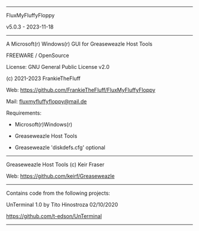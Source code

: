 -----------------------------------------------------------------

FluxMyFluffyFloppy

v5.0.3 - 2023-11-18

-----------------------------------------------------------------

A Microsoft(r) Windows(r) GUI for Greaseweazle Host Tools

FREEWARE / OpenSource

License: GNU General Public License v2.0

(c) 2021-2023 FrankieTheFluff

Web: https://github.com/FrankieTheFluff/FluxMyFluffyFloppy

Mail: fluxmyfluffyfloppy@mail.de


Requirements: 

- Microsoft(r)Windows(r)
  
- Greaseweazle Host Tools
  
- Greaseweazle 'diskdefs.cfg' optional
  
-----------------------------------------------------------------

Greaseweazle Host Tools (c) Keir Fraser

Web: https://github.com/keirf/Greaseweazle

-----------------------------------------------------------------

Contains code from the following projects:

UnTerminal 1.0 by Tito Hinostroza 02/10/2020

https://github.com/t-edson/UnTerminal

-----------------------------------------------------------------
